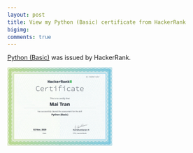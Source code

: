 ```yaml
--- 
layout: post 
title: View my Python (Basic) certificate from HackerRank
bigimg: 
comments: true 
---
```


[Python (Basic)](https://www.hackerrank.com/certificates/74509e113457) was issued by HackerRank.

<img src ="/img/python_basic.png" alt="Certificate" width="240px">
